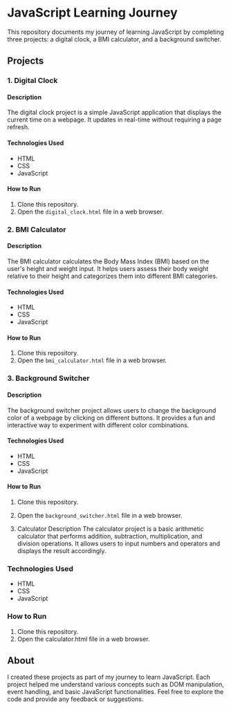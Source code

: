 # JavaScript Learning Journey

This repository documents my journey of learning JavaScript by completing three projects: a digital clock, a BMI calculator, and a background switcher.

## Projects

### 1. Digital Clock

#### Description
The digital clock project is a simple JavaScript application that displays the current time on a webpage. It updates in real-time without requiring a page refresh.

#### Technologies Used
- HTML
- CSS
- JavaScript

#### How to Run
1. Clone this repository.
2. Open the `digital_clock.html` file in a web browser.

### 2. BMI Calculator

#### Description
The BMI calculator calculates the Body Mass Index (BMI) based on the user's height and weight input. It helps users assess their body weight relative to their height and categorizes them into different BMI categories.

#### Technologies Used
- HTML
- CSS
- JavaScript

#### How to Run
1. Clone this repository.
2. Open the `bmi_calculator.html` file in a web browser.

### 3. Background Switcher

#### Description
The background switcher project allows users to change the background color of a webpage by clicking on different buttons. It provides a fun and interactive way to experiment with different color combinations.

#### Technologies Used
- HTML
- CSS
- JavaScript

#### How to Run
1. Clone this repository.
2. Open the `background_switcher.html` file in a web browser.

4. Calculator
Description
The calculator project is a basic arithmetic calculator that performs addition, subtraction, multiplication, and division operations. It allows users to input numbers and operators and displays the result accordingly.

### Technologies Used
- HTML
- CSS
- JavaScript

  
### How to Run
1. Clone this repository.
2. Open the calculator.html file in a web browser.

## About

I created these projects as part of my journey to learn JavaScript. Each project helped me understand various concepts such as DOM manipulation, event handling, and basic JavaScript functionalities. Feel free to explore the code and provide any feedback or suggestions.

